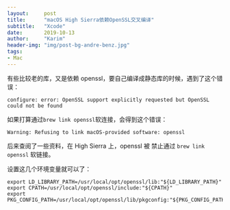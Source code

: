 ```yaml
---
layout:     post
title:      "macOS High Sierra依赖OpenSSL交叉编译"
subtitle:   "Xcode"
date:       2019-10-13
author:     "Karim"
header-img: "img/post-bg-andre-benz.jpg"
tags:
- Mac
---
```




有些比较老的库，又是依赖 openssl，要自己编译成静态库的时候，遇到了这个错误：
```
configure: error: OpenSSL support explicitly requested but OpenSSL could not be found
```
如果打算通过`brew link openssl`软连接，会得到这个错误：  
```
Warning: Refusing to link macOS-provided software: openssl
```
后来查阅了一些资料，在 High Sierra 上，openssl 被 禁止通过 `brew link openssl` 软链接。


设置这几个环境变量就可以了：  
```shell
export LD_LIBRARY_PATH=/usr/local/opt/openssl/lib:"${LD_LIBRARY_PATH}"
export CPATH=/usr/local/opt/openssl/include:"${CPATH}"
export PKG_CONFIG_PATH=/usr/local/opt/openssl/lib/pkgconfig:"${PKG_CONFIG_PATH}"
```